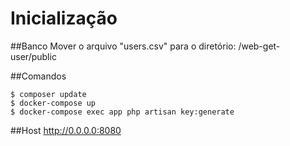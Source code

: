 # Inicialização 

##Banco
Mover o arquivo "users.csv" para o diretório: /web-get-user/public

##Comandos
```
$ composer update
$ docker-compose up
$ docker-compose exec app php artisan key:generate
```

##Host
http://0.0.0.0:8080
